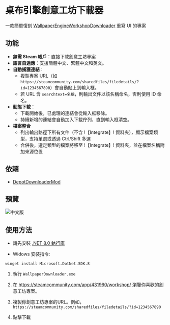 # 桌布引擎創意工坊下載器

一款簡單復刻 [WallpaperEngineWorkshopDownloader](https://github.com/oureveryday/WallpaperEngineWorkshopDownloader) 重寫 UI 的專案

## 功能  

- **無需 Steam 帳戶**：直接下載創意工坊專案
- **語言自適應**：支援簡體中文、繁體中文和英文。
- **自動捕獲連結**：
  - 複製專案 URL（如 `https://steamcommunity.com/sharedfiles/filedetails/?id=1234567890`）會自動貼上到輸入框。
  - 若 URL 含 `searchtext=名稱`，則輸出文件以該名稱命名，否則使用 ID 命名。
- **動態下載**：
  - 下載開始後，已處理的連結會從輸入框移除。
  - 持續新增的連結會自動加入下載佇列，直到輸入框清空。
- **檔案整合**
  - 列出輸出路徑下所有文件（不含 !【Integrate】! 資料夾），顯示檔案類型，支持單選或透過 Ctrl/Shift 多選
  - 合併後，選定類型的檔案將移至 !【Integrate】! 資料夾，並在檔案名稱附加來源位置

## 依賴  

- [DepotDownloaderMod](https://github.com/oureveryday/DepotDownloaderMod)

## 預覽

![中文版](https://github.com/user-attachments/assets/3c6f23f0-c9ae-42e3-9152-2748818db0a6)

## 使用方法  

* 請先安裝 [.NET 8.0 執行庫](https://dotnet.microsoft.com/download/dotnet/8.0/runtime)

* Widows 安裝指令:
```
winget install Microsoft.DotNet.SDK.8
```

1. 執行 `WallpaperDownloader.exe`

2. 在 <https://steamcommunity.com/app/431960/workshop/> 瀏覽你喜歡的創意工坊專案。

3. 複製你創意工坊專案的URL。例如，`https://steamcommunity.com/sharedfiles/filedetails/?id=1234567890`

4. 點擊下載